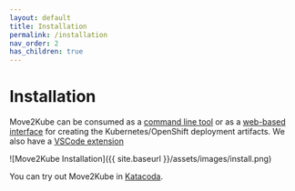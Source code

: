 ```yaml
---
layout: default
title: Installation
permalink: /installation
nav_order: 2
has_children: true
---
```


# Installation

Move2Kube can be consumed as a [command line tool](/installation/cli) or as a [web-based interface](/installation/ui) for creating the Kubernetes/OpenShift deployment artifacts.
We also have a [VSCode extension](/installation/vscode-extension)

![Move2Kube Installation]({{ site.baseurl }}/assets/images/install.png)

You can try out Move2Kube in [Katacoda](https://move2kube.konveyor.io).
